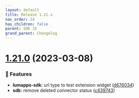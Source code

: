 ```yaml
---
layout: default
title: Release 1.21.x
nav_order: 24
has_children: false
parent: SDK JS
grand_parent: Changelog
---
```


# [1.21.0](https://github.com/lumapps/lumapps-sdk-js/compare/v1.20.0...v1.21.0) (2023-03-08)

### 🚀 Features

- **lumapps-sdk:** url type to test extension widget ([d676034](https://github.com/lumapps/lumapps-sdk-js/commit/d676034325534128a09b2a8f23bfb6a79bccd4cb))
- **sdk:** remove deleted connector status ([c439743](https://github.com/lumapps/lumapps-sdk-js/commit/c43974306e25776d6ec9297d5c1416136dbb2b1d))
